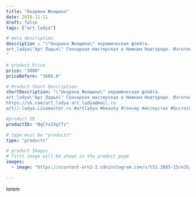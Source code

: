 ```yaml
---
title: "Окарина Женщина"
date: 2018-11-11
draft: false
tags: ["art_ladya"]

# meta description
description : "\"Окарина Женщина\" керамическая флейта. 
art_ladya\"Арт Ладья\" Гончарная мастерская в Нижнем Новгороде. Изготовление керамики и мастер//-классы по обучению. 
"

# product Price
price: "3000"
priceBefore: "3600.0"

# Product Short Description
shortDescription: "\"Окарина Женщина\" керамическая флейта. 
art_ladya\"Арт Ладья\" Гончарная мастерская в Нижнем Новгороде. Изготовление керамики и мастер//-классы по обучению. 
https://vk.com/art_ladya art_ladya@mail.ru 
art//-ladya.Livemaster.ru #artladya #beauty #гончар #исскуство #bccrecndj #potter #керамикаручнаяработа #керамиканазаказ #handmade #okarina #керамика #эксклюзивнаякерамика #music #ceramicar #claygoods #woman #earthenware #ceramic #design #окарина #ocarina #flute #ceramicart #керамическаяфлейта #флейта #clay #авторскаякерамика"

#product ID
productID: "BqCYv2Xglfs"

# type must be "products"
type: "products"

# product Images
# first image will be shown in the product page
images:
  - image: "https://scontent-arn2-2.cdninstagram.com/v/t51.2885-15/e35/43608722_294095657880521_3353148598194008042_n.jpg?se=7&tp=1&_nc_ht=scontent-arn2-2.cdninstagram.com&_nc_cat=105&_nc_ohc=x2wvr7s2hEkAX9kcPz5&ccb=7-4&oh=b562750f68bed2d32e65990f120a2ced&oe=60830F53&_nc_sid=86f79a&ig_cache_key=MTkxMDE5ODAzMzI2NjY2MTM1Ng%3D%3D.2-ccb7-4"

---
```

lorem
